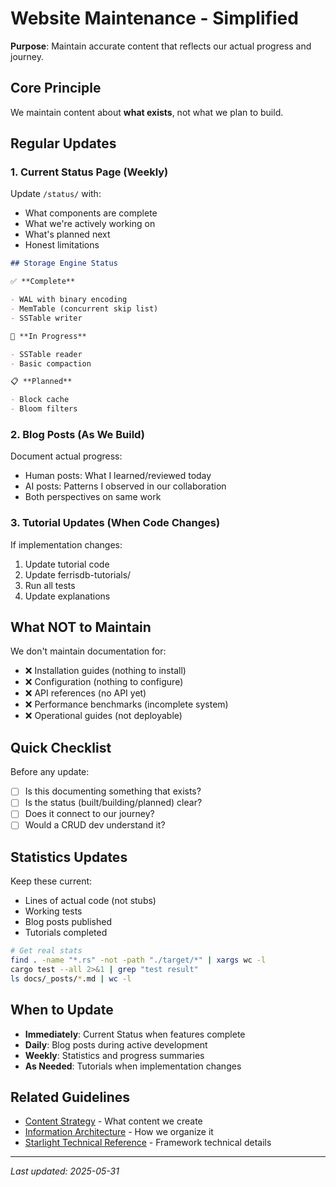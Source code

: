 # Website Maintenance - Simplified

**Purpose**: Maintain accurate content that reflects our actual progress and journey.

## Core Principle

We maintain content about **what exists**, not what we plan to build.

## Regular Updates

### 1. Current Status Page (Weekly)

Update `/status/` with:

- What components are complete
- What we're actively working on
- What's planned next
- Honest limitations

```markdown
## Storage Engine Status

✅ **Complete**

- WAL with binary encoding
- MemTable (concurrent skip list)
- SSTable writer

🚧 **In Progress**

- SSTable reader
- Basic compaction

📋 **Planned**

- Block cache
- Bloom filters
```

### 2. Blog Posts (As We Build)

Document actual progress:

- Human posts: What I learned/reviewed today
- AI posts: Patterns I observed in our collaboration
- Both perspectives on same work

### 3. Tutorial Updates (When Code Changes)

If implementation changes:

1. Update tutorial code
2. Update ferrisdb-tutorials/
3. Run all tests
4. Update explanations

## What NOT to Maintain

We don't maintain documentation for:

- ❌ Installation guides (nothing to install)
- ❌ Configuration (nothing to configure)
- ❌ API references (no API yet)
- ❌ Performance benchmarks (incomplete system)
- ❌ Operational guides (not deployable)

## Quick Checklist

Before any update:

- [ ] Is this documenting something that exists?
- [ ] Is the status (built/building/planned) clear?
- [ ] Does it connect to our journey?
- [ ] Would a CRUD dev understand it?

## Statistics Updates

Keep these current:

- Lines of actual code (not stubs)
- Working tests
- Blog posts published
- Tutorials completed

```bash
# Get real stats
find . -name "*.rs" -not -path "./target/*" | xargs wc -l
cargo test --all 2>&1 | grep "test result"
ls docs/_posts/*.md | wc -l
```

## When to Update

- **Immediately**: Current Status when features complete
- **Daily**: Blog posts during active development
- **Weekly**: Statistics and progress summaries
- **As Needed**: Tutorials when implementation changes

## Related Guidelines

- [Content Strategy](../content/content-strategy.md) - What content we create
- [Information Architecture](../content/information-architecture.md) - How we organize it
- [Starlight Technical Reference](starlight-technical-reference.md) - Framework technical details

---

_Last updated: 2025-05-31_
